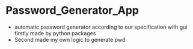 # Password_Generator_App

 * automatic password generator according to our specification with gui firstly made by python packages
 * Second made my own logic to generate pwd

